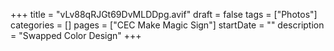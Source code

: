 +++
title = "vLv88qRJGt69DvMLDDpg.avif"
draft = false
tags = ["Photos"]
categories = []
pages = ["CEC Make Magic Sign"]
startDate = ""
description = "Swapped Color Design"
+++

